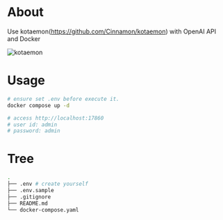 # About

Use kotaemon(https://github.com/Cinnamon/kotaemon) with OpenAI API and Docker

![kotaemon](https://raw.githubusercontent.com/Cinnamon/kotaemon/main/docs/images/preview.png)

# Usage

```sh
# ensure set .env before execute it.
docker compose up -d

# access http://localhost:17860
# user id: admin
# password: admin
```

# Tree

```sh
.
├── .env # create yourself
├── .env.sample
├── .gitignore
├── README.md
└── docker-compose.yaml
```
